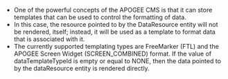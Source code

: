 - One of the powerful concepts of the APOGEE CMS is that it can store templates that can be used to control the formatting of data.
- In this case, the resource pointed to by the DataResource entity will not be rendered, itself; instead, it will be used as a template to format data that is associated with it.
- The currently supported templating types are FreeMarker (FTL) and the APOGEE Screen Widget (SCREEN_COMBINED) format. If the value of dataTemplateTypeId is empty or equal to NONE, then the data pointed to by the dataResource entity is rendered directly.